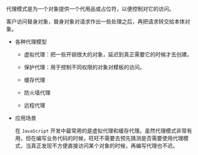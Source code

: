 代理模式是为一个对象提供一个代用品或占位符，以便控制对它的访问。

客户访问替身对象，替身对象对请求作出一些处理之后，再把请求转交给本体对象。

+ 各种代理模型

  + 虚拟代理：把一些开销很大的对象，延迟到真正需要它的时候才去创建。

  + 保护代理：用于控制不同权限的对象对模板的访问。

  + 缓存代理

  + 防火墙代理

  + 远程代理

+ 应用场景

  在 `JavaScript` 开发中最常用的是虚拟代理和缓存代理。虽然代理模式非常有用，但在编写业务代码的时候，旺旺不需要去预先猜测是否需要使用代理模式，当真正发现不方便直接访问某个对象的时候，再编写代理也不迟。
